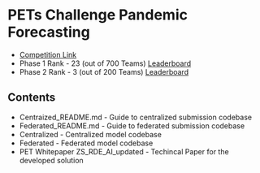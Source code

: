 
# PETs Challenge Pandemic Forecasting

* [Competition Link](https://www.drivendata.org/competitions/group/nist-federated-learning/)
* Phase 1 Rank - 23 (out of 700 Teams) [Leaderboard](https://www.drivendata.org/competitions/98/nist-federated-learning-1/participants/)
* Phase 2 Rank - 3 (out of 200 Teams) [Leaderboard](https://www.drivendata.org/competitions/145/nist-federated-learning-2-pandemic-forecasting-centralized/leaderboard/)

## Contents
* Centraized_README.md - Guide to centralized submission codebase
* Federated_README.md - Guide to federated submission codebase
* Centralized - Centralized model codebase
* Federated - Federated model codebase
* PET Whitepaper ZS_RDE_AI_updated - Techincal Paper for the developed solution


